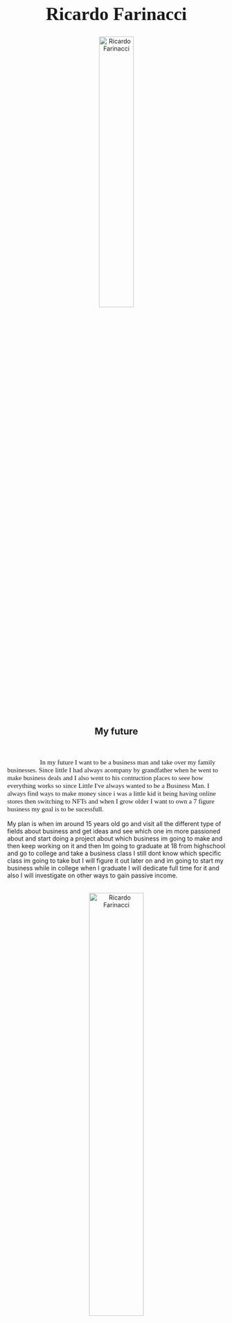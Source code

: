 <h1 style="font-family:Brush Script MT; font-size:300%;" align="center" > <b>Ricardo Farinacci </b></h1>
<div align="center">
    <img    src="https://images.squarespace-cdn.com/content/v1/56b3b819f8baf33c6ec7374e/1567695696257-6QUODSRBGVW2O3BJQAP5/businessman_iStock-1129342452.jpg?format=1500w"
            title="Ricardo Farinacci"
            width="40%"
            height="40%" 
            />
</div>
<h2 align="center" >My future</h2>
<br>
<p style = "text-indent: 2cm; font-family: Comic Sans MS; font-size:110%">
In my future I want to be a business man and take over my family businesses. Since little I had always acompany by grandfather when he went to make business deals and I also went to his contruction places to seee how 
everything works so since Little I've always wanted to be a Business Man. I always find ways to make money since i was a little kid it being having online stores then switching to NFTs and when I grow older I want to own a 7 figure business my goal is to be sucessfull.
    
    
   My plan is when im around 15 years old go and visit all the different type of fields about business and get ideas and see which one im more passioned about and start doing a project about which business im going to make and then keep working on it and then Im going to graduate at 18 from highschool and go to college and take a business class I still dont know which specific class im going to take but I will figure it out later on and im going to start my business while in college when I graduate I will dedicate full time for it and also I will investigate on other ways to gain passive income.
<p style = "text-indent: 2cm; font-family: Comic Sans MS; font-size:110%">
 
</p>

<br>

<div align="center">
    <img    src="https://watcher.guru/news/wp-content/uploads/2021/08/unnamed-2-1.png.webp"
            title="Ricardo Farinacci"
            width="50%"
            height="50%" 
            />
    
  Some great advice I have heard about business is "If you want to be a successful entrepreneur, you have to challenge yourself. No one else is going to push you, so it’s up to you to do it. Challenges keep entrepreneurs nimble and on their toes. If you’re constantly looking for the next challenge, you’ll always be prepared for what comes your way. Successful Entrepreneurs Are Passionate about Their Work If you don’t love what you do, don’t do it. I truly believe it’s as simple as that.As an entrepreneur, you’re going to have to put in long hours and make sacrifices for your business.When you’re passionate about what you do, putting in the long hours won’t feel like a sacrifice anymore.If you’re not passionate about what you do, you’re not going to have the motivation to keep going when you’re stressed and tired."


       
<p style = "text-indent: 2cm; font-family: Comic Sans MS; font-size:110%" >
    
When I start working and become a sucesfull business man I want to Live in a Mansion In PR and have a mansion in Miami. Also I would like to travel atleast 10 times a year. Also i want to own a yacht and a Private Jet and retire my parents, and help out the people around me if they need help and motivate people to follow their dreams no matter what it is because it is possible.
</p>
<div align="center">
<img  src="https://cdn.sendx.io/prod/upload/img/19/10/22/27/9502/full.jpg"
        title="Michael Jordan"
        width="50%"
        height="50%" />
</div>
<br> 
<p style = "text-indent: 2cm;">
In the business field I have interest in Large Company Entrepreneurship I want to make Hotels, restaurants, and own local land so people can rent and i get passive income monthly and try my best to make time for each business. 
    </p>                                                                      
 <br>
                                                                         
<div align="center">
    <img src="https://utechia.com/wp-content/uploads/2021/11/business-foto.jpeg"
            width="50%"
            height="50%" />
</div>
<table>
    <tr>
        <th>Name</th>
        <td>Ricardo Farinacci</td>
    </tr>
    <tr>
        <th>Age</th>
      <td>13</td>
    </tr>
    <tr>
        <th>Birthday</th>
      <td> May 14, 2022
    </tr>
        <tr>
        <th>Nationality</th>
        <td>PuertoRican</td>
    </tr>
    <tr>
        <th>instagram</th>
        <td>@farinacciricardo</td>
    </tr>
    <tr>
        <th>school/th>
        <td>CSI</td>
    </tr>
    <tr>
        <th>grade</th>
        <td>8</td>
    </tr>
    <tr>
        <th>Brothers</th>
        <td>2</td>
    </tr>
    </tr>
    <th>sports played </th>
     <td>Basketball and Boxing</td>
    </tr> 
    </tr>
    <th>
</table>
<br><br>
<p>
    <i>Made by: <u>Ricardo Andres Farinaccin</u> on December 2, 2021</i>
</p>
